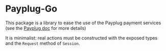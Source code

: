 # Payplug-Go

This package is a library to ease the use of the Payplug payment services (see the [Payplug doc](https://docs.payplug.com/api/index.html) for more details)

It is minimalist: real actions must be constructed with the exposed types and the `Request` method of `Session`.